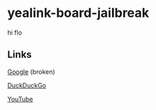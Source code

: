 # yealink-board-jailbreak
hi flo

## Links

[Google](https://google.com) (broken)

[DuckDuckGo](https://duckduckgo.com)

[YouTube](https://youtube.com)
